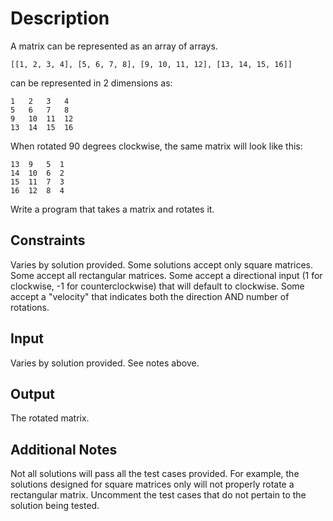 # Description
A matrix can be represented as an array of arrays.

```
[[1, 2, 3, 4], [5, 6, 7, 8], [9, 10, 11, 12], [13, 14, 15, 16]]
```

can be represented in 2 dimensions as:

```
1   2   3   4
5   6   7   8
9   10  11  12
13  14  15  16
```

When rotated 90 degrees clockwise, the same matrix will look like this:

```
13  9   5  1
14  10  6  2
15  11  7  3
16  12  8  4
```

Write a program that takes a matrix and rotates it.

## Constraints
Varies by solution provided. Some solutions accept only square matrices.
Some accept all rectangular matrices.
Some accept a directional input (1 for clockwise, -1 for counterclockwise) that will default to clockwise.
Some accept a "velocity" that indicates both the direction AND number of rotations.

## Input
Varies by solution provided. See notes above.

## Output
The rotated matrix.

## Additional Notes
Not all solutions will pass all the test cases provided. For example, the solutions designed for square matrices only will not properly rotate a rectangular matrix. Uncomment the test cases that do not pertain to the solution being tested.